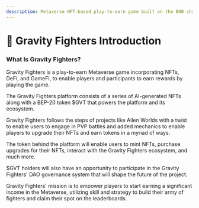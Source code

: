```yaml
---
description: Metaverse NFT-based play-to-earn game built on the BNB chain
---
```


# 👋 Gravity Fighters Introduction

### What Is Gravity Fighters?

Gravity Fighters is a play-to-earn Metaverse game incorporating NFTs, DeFi, and GameFi, to enable players and participants to earn rewards by playing the game.

The Gravity Fighters platform consists of a series of AI-generated NFTs along with a BEP-20 token $GVT that powers the platform and its ecosystem.

Gravity Fighters follows the steps of projects like Ailen Worlds with a twist to enable users to engage in PVP battles and added mechanics to enable players to upgrade their NFTs and earn tokens in a myriad of ways.

The token behind the platform will enable users to mint NFTs, purchase upgrades for their NFTs, interact with the Gravity Fighters ecosystem, and much more.

$GVT holders will also have an opportunity to participate in the Gravity Fighters' DAO governance system that will shape the future of the project.

Gravity Fighters' mission is to empower players to start earning a significant income in the Metaverse, utilizing skill and strategy to build their army of fighters and claim their spot on the leaderboards.
